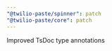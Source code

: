 ```yaml
---
"@twilio-paste/spinner": patch
"@twilio-paste/core": patch
---
```


Improved TsDoc type annotations
